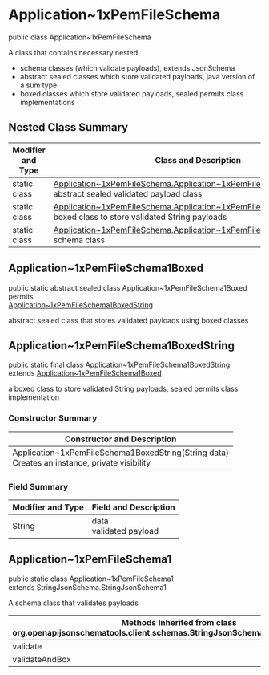 # Application~1xPemFileSchema
public class Application~1xPemFileSchema

A class that contains necessary nested
- schema classes (which validate payloads), extends JsonSchema
- abstract sealed classes which store validated payloads, java version of a sum type
- boxed classes which store validated payloads, sealed permits class implementations

## Nested Class Summary
| Modifier and Type | Class and Description |
| ----------------- | ---------------------- |
| static class | [Application~1xPemFileSchema.Application~1xPemFileSchema1Boxed](#application~1xpemfileschema1boxed)<br> abstract sealed validated payload class |
| static class | [Application~1xPemFileSchema.Application~1xPemFileSchema1BoxedString](#application~1xpemfileschema1boxedstring)<br> boxed class to store validated String payloads |
| static class | [Application~1xPemFileSchema.Application~1xPemFileSchema1](#application~1xpemfileschema1)<br> schema class |

## Application~1xPemFileSchema1Boxed
public static abstract sealed class Application~1xPemFileSchema1Boxed<br>
permits<br>
[Application~1xPemFileSchema1BoxedString](#application~1xpemfileschema1boxedstring)

abstract sealed class that stores validated payloads using boxed classes

## Application~1xPemFileSchema1BoxedString
public static final class Application~1xPemFileSchema1BoxedString<br>
extends [Application~1xPemFileSchema1Boxed](#application~1xpemfileschema1boxed)

a boxed class to store validated String payloads, sealed permits class implementation

### Constructor Summary
| Constructor and Description |
| --------------------------- |
| Application~1xPemFileSchema1BoxedString(String data)<br>Creates an instance, private visibility |

### Field Summary
| Modifier and Type | Field and Description |
| ----------------- | ---------------------- |
| String | data<br>validated payload |

## Application~1xPemFileSchema1
public static class Application~1xPemFileSchema1<br>
extends StringJsonSchema.StringJsonSchema1

A schema class that validates payloads

| Methods Inherited from class org.openapijsonschematools.client.schemas.StringJsonSchema.StringJsonSchema1 |
| ------------------------------------------------------------------ |
| validate                                                           |
| validateAndBox                                                     |
